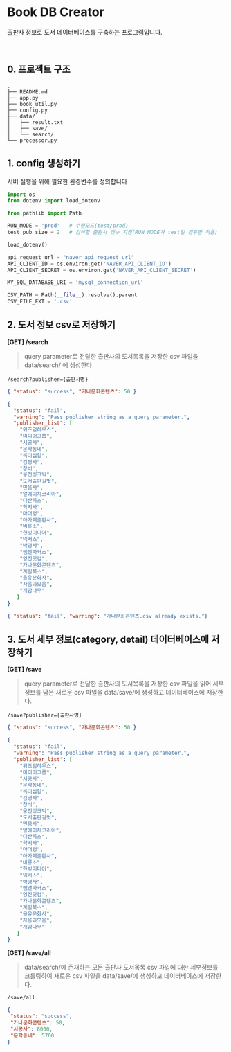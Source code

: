 # Book DB Creator
출판사 정보로 도서 데이터베이스를 구축하는 프로그램입니다.

&nbsp;
## 0. 프로젝트 구조
``` shell
.
├── README.md
├── app.py
├── book_util.py
├── config.py
├── data/
│   ├── result.txt
│   ├── save/
│   └── search/
└── processor.py
```

## 1. config 생성하기
서버 실행을 위해 필요한 환경변수를 정의합니다
``` python
import os
from dotenv import load_dotenv

from pathlib import Path

RUN_MODE = 'prod'   # 수행모드(test/prod)
test_pub_size = 2   # 검색할 출판사 갯수 지정(RUN_MODE가 test일 경우만 적용)

load_dotenv()

api_request_url = "naver_api_request_url"
API_CLIENT_ID = os.environ.get('NAVER_API_CLIENT_ID')
API_CLIENT_SECRET = os.environ.get('NAVER_API_CLIENT_SECRET')

MY_SQL_DATABASE_URI = 'mysql_connection_url'

CSV_PATH = Path(__file__).resolve().parent
CSV_FILE_EXT = '.csv'
```

## 2. 도서 정보 csv로 저장하기
**[GET] /search**
> query parameter로 전달한 출판사의 도서목록을 저장한 csv 파일을 data/search/ 에 생성한다
``` commandline
/search?publisher={출판사명}
```
``` json
{ "status": "success", "가나문화콘텐츠": 50 }
```
``` json
{
  "status": "fail",
  "warning": "Pass publisher string as a query parameter.",
  "publisher_list": [
    "위즈덤하우스",
    "미디어그룹",
    "시공사",
    "문학동네",
    "북이십일",
    "김영사",
    "창비",
    "웅진싱크빅",
    "도서출판길벗",
    "민음사",
    "알에이치코리아",
    "다산북스",
    "학지사",
    "마더텅",
    "아가페출판사",
    "비룡소",
    "한빛미디어",
    "넥서스",
    "박영사",
    "쌤앤파커스",
    "영진닷컴",
    "가나문화콘텐츠",
    "계림북스",
    "을유문화사",
    "자음과모음",
    "개암나무"
   ]
}
```
``` json
{ "status": "fail", "warning": "가나문화콘텐츠.csv already exists."}
```
 
## 3. 도서 세부 정보(category, detail) 데이터베이스에 저장하기
**[GET] /save**
> query parameter로 전달한 출판사의 도서목록을 저장한 csv 파일을 읽어
> 세부 정보를 담은 새로운 csv 파일을 data/save/에 생성하고 데이터베이스에 저장한다.
``` commandline
/save?publisher={출판사명}
```
``` json
{ "status": "success", "가나문화콘텐츠": 50 }
```
``` json
{
  "status": "fail",
  "warning": "Pass publisher string as a query parameter.",
  "publisher_list": [
    "위즈덤하우스",
    "미디어그룹",
    "시공사",
    "문학동네",
    "북이십일",
    "김영사",
    "창비",
    "웅진싱크빅",
    "도서출판길벗",
    "민음사",
    "알에이치코리아",
    "다산북스",
    "학지사",
    "마더텅",
    "아가페출판사",
    "비룡소",
    "한빛미디어",
    "넥서스",
    "박영사",
    "쌤앤파커스",
    "영진닷컴",
    "가나문화콘텐츠",
    "계림북스",
    "을유문화사",
    "자음과모음",
    "개암나무"
   ]
}
```

**[GET] /save/all**
> data/search/에 존재하는 모든 출판사 도서목록 csv 파일에 대한 세부정보를 크롤링하여
> 새로운 csv 파일을 data/save/에 생성하고 데이터베이스에 저장한다.
``` commandline
/save/all
```
``` json
{
 "status": "success", 
 "가나문화콘텐츠": 50,
 "시공사": 8000,
 "문학동네": 5700
}
```
